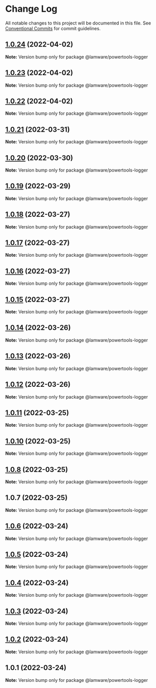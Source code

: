 # Change Log

All notable changes to this project will be documented in this file.
See [Conventional Commits](https://conventionalcommits.org) for commit guidelines.

## [1.0.24](https://github.com/evilkiwi/lamware/compare/@lamware/powertools-logger@1.0.23...@lamware/powertools-logger@1.0.24) (2022-04-02)

**Note:** Version bump only for package @lamware/powertools-logger





## [1.0.23](https://github.com/evilkiwi/lamware/compare/@lamware/powertools-logger@1.0.22...@lamware/powertools-logger@1.0.23) (2022-04-02)

**Note:** Version bump only for package @lamware/powertools-logger





## [1.0.22](https://github.com/evilkiwi/lamware/compare/@lamware/powertools-logger@1.0.21...@lamware/powertools-logger@1.0.22) (2022-04-02)

**Note:** Version bump only for package @lamware/powertools-logger





## [1.0.21](https://github.com/evilkiwi/lamware/compare/@lamware/powertools-logger@1.0.20...@lamware/powertools-logger@1.0.21) (2022-03-31)

**Note:** Version bump only for package @lamware/powertools-logger





## [1.0.20](https://github.com/evilkiwi/lamware/compare/@lamware/powertools-logger@1.0.19...@lamware/powertools-logger@1.0.20) (2022-03-30)

**Note:** Version bump only for package @lamware/powertools-logger





## [1.0.19](https://github.com/evilkiwi/lamware/compare/@lamware/powertools-logger@1.0.18...@lamware/powertools-logger@1.0.19) (2022-03-29)

**Note:** Version bump only for package @lamware/powertools-logger





## [1.0.18](https://github.com/evilkiwi/lamware/compare/@lamware/powertools-logger@1.0.17...@lamware/powertools-logger@1.0.18) (2022-03-27)

**Note:** Version bump only for package @lamware/powertools-logger





## [1.0.17](https://github.com/evilkiwi/lamware/compare/@lamware/powertools-logger@1.0.16...@lamware/powertools-logger@1.0.17) (2022-03-27)

**Note:** Version bump only for package @lamware/powertools-logger





## [1.0.16](https://github.com/evilkiwi/lamware/compare/@lamware/powertools-logger@1.0.15...@lamware/powertools-logger@1.0.16) (2022-03-27)

**Note:** Version bump only for package @lamware/powertools-logger





## [1.0.15](https://github.com/evilkiwi/lamware/compare/@lamware/powertools-logger@1.0.14...@lamware/powertools-logger@1.0.15) (2022-03-27)

**Note:** Version bump only for package @lamware/powertools-logger





## [1.0.14](https://github.com/evilkiwi/lamware/compare/@lamware/powertools-logger@1.0.13...@lamware/powertools-logger@1.0.14) (2022-03-26)

**Note:** Version bump only for package @lamware/powertools-logger





## [1.0.13](https://github.com/evilkiwi/lamware/compare/@lamware/powertools-logger@1.0.12...@lamware/powertools-logger@1.0.13) (2022-03-26)

**Note:** Version bump only for package @lamware/powertools-logger





## [1.0.12](https://github.com/evilkiwi/lamware/compare/@lamware/powertools-logger@1.0.11...@lamware/powertools-logger@1.0.12) (2022-03-26)

**Note:** Version bump only for package @lamware/powertools-logger





## [1.0.11](https://github.com/evilkiwi/lamware/compare/@lamware/powertools-logger@1.0.10...@lamware/powertools-logger@1.0.11) (2022-03-25)

**Note:** Version bump only for package @lamware/powertools-logger





## [1.0.10](https://github.com/evilkiwi/lamware/compare/@lamware/powertools-logger@1.0.8...@lamware/powertools-logger@1.0.10) (2022-03-25)

**Note:** Version bump only for package @lamware/powertools-logger





## [1.0.8](https://github.com/evilkiwi/lamware/compare/@lamware/powertools-logger@1.0.7...@lamware/powertools-logger@1.0.8) (2022-03-25)

**Note:** Version bump only for package @lamware/powertools-logger





## 1.0.7 (2022-03-25)

**Note:** Version bump only for package @lamware/powertools-logger





## [1.0.6](https://github.com/evilkiwi/lamware/compare/@lamware/powertools-logger@1.0.5...@lamware/powertools-logger@1.0.6) (2022-03-24)

**Note:** Version bump only for package @lamware/powertools-logger





## [1.0.5](https://github.com/evilkiwi/lamware/compare/@lamware/powertools-logger@1.0.4...@lamware/powertools-logger@1.0.5) (2022-03-24)

**Note:** Version bump only for package @lamware/powertools-logger





## [1.0.4](https://github.com/evilkiwi/lamware/compare/@lamware/powertools-logger@1.0.3...@lamware/powertools-logger@1.0.4) (2022-03-24)

**Note:** Version bump only for package @lamware/powertools-logger





## [1.0.3](https://github.com/evilkiwi/lamware/compare/@lamware/powertools-logger@1.0.2...@lamware/powertools-logger@1.0.3) (2022-03-24)

**Note:** Version bump only for package @lamware/powertools-logger





## [1.0.2](https://github.com/evilkiwi/lamware/compare/@lamware/powertools-logger@1.0.1...@lamware/powertools-logger@1.0.2) (2022-03-24)

**Note:** Version bump only for package @lamware/powertools-logger





## 1.0.1 (2022-03-24)

**Note:** Version bump only for package @lamware/powertools-logger
